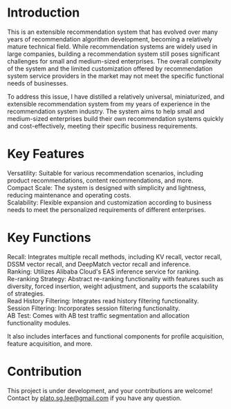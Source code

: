 
# Introduction
This is an extensible recommendation system that has evolved over many years of recommendation algorithm development, becoming a relatively mature technical field. While recommendation systems are widely used in large companies, building a recommendation system still poses significant challenges for small and medium-sized enterprises. The overall complexity of the system and the limited customization offered by recommendation system service providers in the market may not meet the specific functional needs of businesses.

To address this issue, I have distilled a relatively universal, miniaturized, and extensible recommendation system from my years of experience in the recommendation system industry. The system aims to help small and medium-sized enterprises build their own recommendation systems quickly and cost-effectively, meeting their specific business requirements.

# Key Features
Versatility: Suitable for various recommendation scenarios, including product recommendations, content recommendations, and more.   
Compact Scale: The system is designed with simplicity and lightness, reducing maintenance and operating costs.   
Scalability: Flexible expansion and customization according to business needs to meet the personalized requirements of different enterprises.  

# Key Functions
Recall: Integrates multiple recall methods, including KV recall, vector recall, DSSM vector recall, and DeepMatch vector recall and inference.  
Ranking: Utilizes Alibaba Cloud's EAS inference service for ranking.  
Re-ranking Strategy: Abstract re-ranking functionality with features such as diversity, forced insertion, weight adjustment, and supports the scalability of strategies.  
Read History Filtering: Integrates read history filtering functionality.  
Session Filtering: Incorporates session filtering functionality.  
AB Test: Comes with AB test traffic segmentation and allocation functionality modules.  

It also includes interfaces and functional components for profile acquisition, feature acquisition, and more.  

# Contribution
This project is under development, and your contributions are welcome! Contact by plato.sg.lee@gmail.com if you have any question.